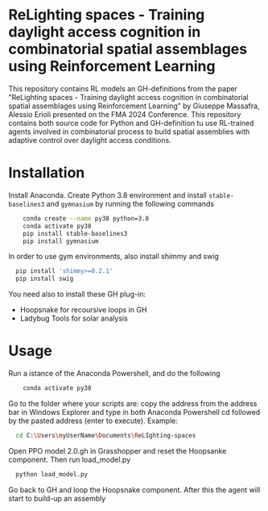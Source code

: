 # ReLighting spaces - Training daylight access cognition in combinatorial spatial assemblages using Reinforcement Learning  
This repository contains RL models an GH-definitions from the paper "ReLighting spaces - Training daylight access cognition in combinatorial spatial assemblages using Reinforcement Learning" by Giuseppe Massafra, Alessio Erioli presented on the FMA 2024 Conference. This repository contains both source code for Python and GH-definition tu use RL-trained agents involved in combinatorial process to build spatial assemblies with adaptive control over daylight access conditions.

# Installation 
Install Anaconda.
Create Python 3.8 environment and install `stable-baselines3` and `gymnasium` by running the following commands
```bash
    conda create --name py38 python=3.8
    conda activate py38
    pip install stable-baselines3
    pip install gymnasium
````
In order to use gym environments, also install shimmy and swig
```bash
  pip install 'shimmy>=0.2.1'
  pip install swig
````
You need also to install these GH plug-in:
- Hoopsnake for recoursive loops in GH
- Ladybug Tools for solar analysis

# Usage
Run a istance of the Anaconda Powershell, and do the following
```bash
    conda activate py38
````
Go to the folder where your scripts are: copy the address from the address bar in Windows Explorer and type in both Anaconda Powershell cd followed by the pasted address (enter to execute). Example:
```bash
  cd C:\Users\myUserName\Documents\ReLIghting-spaces
````
Open PPO model 2.0.gh in Grasshopper and reset the Hoopsanke component. Then run load_model.py
```bash
  python load_model.py
````
Go back to GH and loop the Hoopsnake component.
After this the agent will start to build-up an assembly
